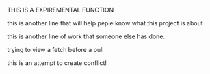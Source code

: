 THIS IS A EXPIREMENTAL FUNCTION

this is another line that will help peple know what this project is about

this is another line of work that someone else has done.

trying to view a fetch before a pull

this is an attempt to create conflict!
